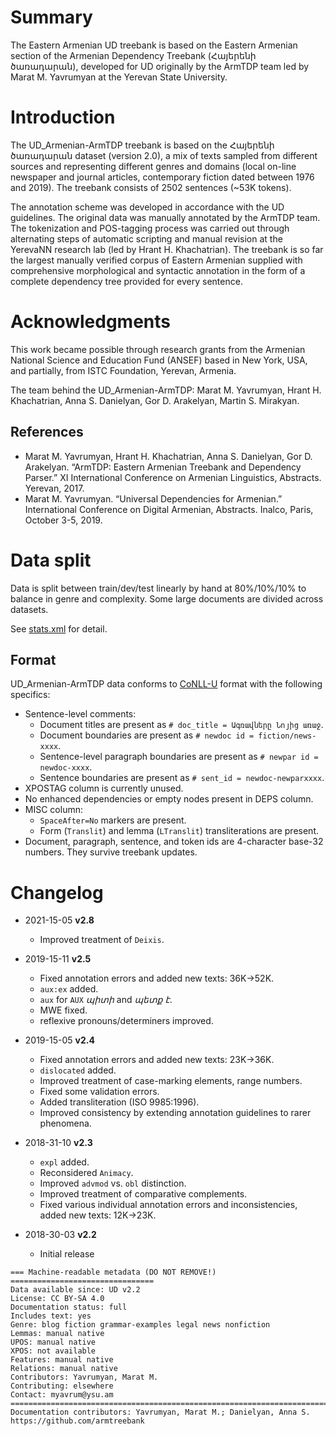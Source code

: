 # Summary

The Eastern Armenian UD treebank is based on the Eastern Armenian section of the Armenian Dependency Treebank (Հայերենի ծառադարան), developed for UD originally by the ArmTDP team led by Marat M. Yavrumyan at the Yerevan State University.

# Introduction

The UD_Armenian-ArmTDP treebank is based on the Հայերենի ծառադարան dataset (version 2.0), a mix of texts sampled from different sources and representing different genres and domains (local on-line newspaper and journal articles, contemporary fiction dated between 1976 and 2019). The treebank consists of 2502 sentences (~53K tokens).

The annotation scheme was developed in accordance with the UD guidelines. The original data was manually annotated by the ArmTDP team. The tokenization and POS-tagging process was carried out through alternating steps of automatic scripting and manual revision at the YerevaNN research lab (led by Hrant H. Khachatrian). The treebank is so far the largest manually verified corpus of Eastern Armenian supplied with comprehensive morphological and syntactic annotation in the form of a complete dependency tree provided for every sentence.

# Acknowledgments

This work became possible through research grants from the Armenian National Science and Education Fund (ANSEF) based in New York, USA, and partially, from ISTC Foundation, Yerevan, Armenia.

The team behind the UD_Armenian-ArmTDP: Marat M. Yavrumyan, Hrant H. Khachatrian, Anna S. Danielyan, Gor D. Arakelyan, Martin S. Mirakyan.

## References

* Marat M. Yavrumyan, Hrant H. Khachatrian, Anna S. Danielyan, Gor D. Arakelyan. “ArmTDP: Eastern Armenian Treebank and Dependency Parser.” XI International Conference on Armenian Linguistics, Abstracts. Yerevan, 2017.
* Marat M. Yavrumyan. “Universal Dependencies for Armenian.” International Conference on Digital Armenian, Abstracts. Inalco, Paris, October 3-5, 2019.

# Data split

Data is split between train/dev/test linearly by hand at 80%/10%/10% to balance in genre and complexity. Some large documents are divided across datasets.

See [stats.xml](https://github.com/UniversalDependencies/UD_Armenian-ArmTDP/blob/dev/stats.xml) for detail.

## Format

UD_Armenian-ArmTDP data conforms to [CoNLL-U](http://universaldependencies.org/format.html) format with the following specifics:
* Sentence-level comments:
  * Document titles are present as `# doc_title = Ագռավները Նոյից առաջ`.
  * Document boundaries are present as `# newdoc id = fiction/news-xxxx`.
  * Sentence-level paragraph boundaries are present as `# newpar id = newdoc-xxxx`.
  * Sentence boundaries are present as `# sent_id = newdoc-newparxxxx`.
* XPOSTAG column is currently unused.
* No enhanced dependencies or empty nodes present in DEPS column.
* MISC column:
  * `SpaceAfter=No` markers are present.
  * Form (`Translit`) and lemma (`LTranslit`) transliterations are present.
* Document, paragraph, sentence, and token ids are 4-character base-32 numbers. They survive treebank updates.


# Changelog

* 2021-15-05 **v2.8**
  * Improved treatment of `Deixis`.

* 2019-15-11 **v2.5**
  * Fixed annotation errors and added new texts: 36K→52K.
  * `aux:ex` added.
  * `aux` for `AUX` _պիտի_ and _պետք է_.
  * MWE fixed.
  * reflexive pronouns/determiners improved.
  
* 2019-15-05 **v2.4**
  * Fixed annotation errors and added new texts: 23K→36K.
  * `dislocated` added.
  * Improved treatment of case-marking elements, range numbers.
  * Fixed some validation errors.
  * Added transliteration (ISO 9985:1996).
  * Improved consistency by extending annotation guidelines to rarer phenomena.

* 2018-31-10 **v2.3**
  * `expl` added.
  * Reconsidered `Animacy`.
  * Improved `advmod` vs. `obl` distinction.
  * Improved treatment of comparative complements.
  * Fixed various individual annotation errors and inconsistencies, added new texts: 12K→23K.

* 2018-30-03 **v2.2**
  * Initial release

```
=== Machine-readable metadata (DO NOT REMOVE!) ================================
Data available since: UD v2.2
License: CC BY-SA 4.0
Documentation status: full
Includes text: yes
Genre: blog fiction grammar-examples legal news nonfiction  
Lemmas: manual native
UPOS: manual native
XPOS: not available
Features: manual native
Relations: manual native
Contributors: Yavrumyan, Marat M.
Contributing: elsewhere
Contact: myavrum@ysu.am
===============================================================================
Documentation contributors: Yavrumyan, Marat M.; Danielyan, Anna S.
https://github.com/armtreebank
```
